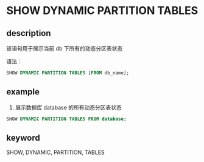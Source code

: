 # SHOW DYNAMIC PARTITION TABLES

## description

该语句用于展示当前 db 下所有的动态分区表状态

语法：

```sql
SHOW DYNAMIC PARTITION TABLES [FROM db_name];
```

## example

1. 展示数据库 database 的所有动态分区表状态

```sql
SHOW DYNAMIC PARTITION TABLES FROM database;
```

## keyword

SHOW, DYNAMIC, PARTITION, TABLES
